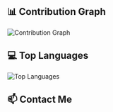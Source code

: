 <!-- ## Top Languages
[![Top Languages](https://github-readme-stats.vercel.app/api/top-langs/?username=yeonjaee&layout=pie&theme=radical&hide=Jupyter%20Notebook,HTML,SCSS,CSS)](https://github.com/anuraghazra/github-readme-stats) -->

<!-- ![Stats](https://github-readme-stats.vercel.app/api?username=yeonjaee&show_icons=true&theme=radical) -->
<!-- 
# Hi there!👋

## 🔭 Current Projects

- [Tooning World](https://hello.tooning.io/community/kr)
  - July: Beta release
  - October: Official launch

## 🌱 Skills and Tools

- Programming Languages: TypeScript, Python, C++
- Frameworks: Angular
- GraphQL: Apollo Server, Apollo Client
- Databases: MySQL, A S3
- Other Tools: Git, Docker, AWS
-->
## 📊 Contribution Graph

![Contribution Graph](https://github-readme-streak-stats.herokuapp.com/?user=yeonjaee&theme=radical)

## 💻 Top Languages

![Top Languages](https://github-readme-stats.vercel.app/api/top-langs/?username=yeonjaee&layout=compact&theme=radical&hide=Jupyter%20Notebook,html,scss,css)

## 📫 Contact Me

<!--[siriyay@naver.com](mailto:siriyay@naver.com)-->
